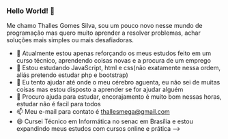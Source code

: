 

### Hello World! 👋
Me chamo Thalles Gomes Silva, sou um pouco novo nesse mundo de programação mas
quero muito aprender a resolver problemas, achar soluções mais simples ou mais desafiadoras.

- 🔭 Atualmente estou apenas reforçando os meus estudos feito em um curso técnico, aprendendo coisas novas e a procura de um emprego
- 🌱 Estou estudando JavaScript, html e css(não exatamente nessa ordem, aliás pretendo estudar php e bootstrap)
- 👯 Eu tento ajudar até onde o meu cérebro aguenta, eu não sei de muitas coisas mas estou disposto a aprender se for ajudar alguém
- 🤔 Procuro ajuda para estudar, encorajamento é muito bom nessas horas, estudar não é facil para todos
- 📫 Meu e-mail para contato é thallesmega@gmail.com
- 😄 Cursei Técnico em Informática no senac em Brasília e estou expandindo meus estudos com cursos online e prática
-->
